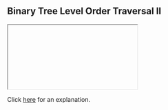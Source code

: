 ##  Binary Tree Level Order Traversal II 

<iframe></iframe>

Click [here](Explanation.md) for an explanation.

